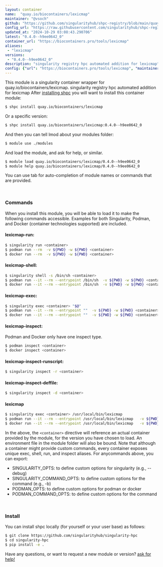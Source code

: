 ```yaml
---
layout: container
name:  "quay.io/biocontainers/lexicmap"
maintainer: "@vsoch"
github: "https://github.com/singularityhub/shpc-registry/blob/main/quay.io/biocontainers/lexicmap/container.yaml"
config_url: "https://raw.githubusercontent.com/singularityhub/shpc-registry/main/quay.io/biocontainers/lexicmap/container.yaml"
updated_at: "2024-10-29 03:08:43.290706"
latest: "0.4.0--h9ee0642_0"
container_url: "https://biocontainers.pro/tools/lexicmap"
aliases:
 - "lexicmap"
versions:
 - "0.4.0--h9ee0642_0"
description: "singularity registry hpc automated addition for lexicmap"
config: {"url": "https://biocontainers.pro/tools/lexicmap", "maintainer": "@vsoch", "description": "singularity registry hpc automated addition for lexicmap", "latest": {"0.4.0--h9ee0642_0": "sha256:346ea5daff68dc6c84d878d9cb3cbbb51f5f9a6b047ab1c3250c8052ae44ea97"}, "tags": {"0.4.0--h9ee0642_0": "sha256:346ea5daff68dc6c84d878d9cb3cbbb51f5f9a6b047ab1c3250c8052ae44ea97"}, "docker": "quay.io/biocontainers/lexicmap", "aliases": {"lexicmap": "/usr/local/bin/lexicmap"}}
---
```


This module is a singularity container wrapper for quay.io/biocontainers/lexicmap.
singularity registry hpc automated addition for lexicmap
After [installing shpc](#install) you will want to install this container module:


```bash
$ shpc install quay.io/biocontainers/lexicmap
```

Or a specific version:

```bash
$ shpc install quay.io/biocontainers/lexicmap:0.4.0--h9ee0642_0
```

And then you can tell lmod about your modules folder:

```bash
$ module use ./modules
```

And load the module, and ask for help, or similar.

```bash
$ module load quay.io/biocontainers/lexicmap/0.4.0--h9ee0642_0
$ module help quay.io/biocontainers/lexicmap/0.4.0--h9ee0642_0
```

You can use tab for auto-completion of module names or commands that are provided.

<br>

### Commands

When you install this module, you will be able to load it to make the following commands accessible.
Examples for both Singularity, Podman, and Docker (container technologies supported) are included.

#### lexicmap-run:

```bash
$ singularity run <container>
$ podman run --rm  -v ${PWD} -w ${PWD} <container>
$ docker run --rm  -v ${PWD} -w ${PWD} <container>
```

#### lexicmap-shell:

```bash
$ singularity shell -s /bin/sh <container>
$ podman run --it --rm --entrypoint /bin/sh  -v ${PWD} -w ${PWD} <container>
$ docker run --it --rm --entrypoint /bin/sh  -v ${PWD} -w ${PWD} <container>
```

#### lexicmap-exec:

```bash
$ singularity exec <container> "$@"
$ podman run --it --rm --entrypoint ""  -v ${PWD} -w ${PWD} <container> "$@"
$ docker run --it --rm --entrypoint ""  -v ${PWD} -w ${PWD} <container> "$@"
```

#### lexicmap-inspect:

Podman and Docker only have one inspect type.

```bash
$ podman inspect <container>
$ docker inspect <container>
```

#### lexicmap-inspect-runscript:

```bash
$ singularity inspect -r <container>
```

#### lexicmap-inspect-deffile:

```bash
$ singularity inspect -d <container>
```


#### lexicmap

```bash
$ singularity exec <container> /usr/local/bin/lexicmap
$ podman run --it --rm --entrypoint /usr/local/bin/lexicmap   -v ${PWD} -w ${PWD} <container> -c " $@"
$ docker run --it --rm --entrypoint /usr/local/bin/lexicmap   -v ${PWD} -w ${PWD} <container> -c " $@"
```



In the above, the `<container>` directive will reference an actual container provided
by the module, for the version you have chosen to load. An environment file in the
module folder will also be bound. Note that although a container
might provide custom commands, every container exposes unique exec, shell, run, and
inspect aliases. For anycommands above, you can export:

 - SINGULARITY_OPTS: to define custom options for singularity (e.g., --debug)
 - SINGULARITY_COMMAND_OPTS: to define custom options for the command (e.g., -b)
 - PODMAN_OPTS: to define custom options for podman or docker
 - PODMAN_COMMAND_OPTS: to define custom options for the command

<br>

### Install

You can install shpc locally (for yourself or your user base) as follows:

```bash
$ git clone https://github.com/singularityhub/singularity-hpc
$ cd singularity-hpc
$ pip install -e .
```

Have any questions, or want to request a new module or version? [ask for help!](https://github.com/singularityhub/singularity-hpc/issues)